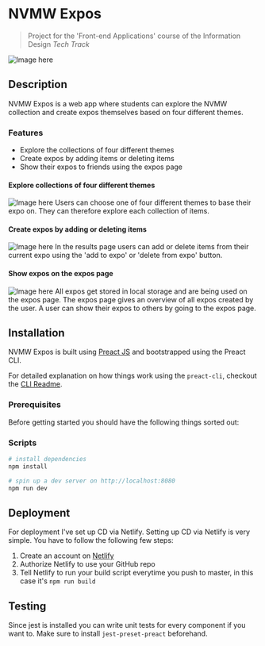 # NVMW Expos
> Project for the 'Front-end Applications' course of the Information Design *Tech Track*

![Image here]()

## Description
NVMW Expos is a web app where students can explore the NVMW collection and create expos themselves based on four different themes. 

### Features
* Explore the collections of four different themes
* Create expos by adding items or deleting items
* Show their expos to friends using the expos page

#### Explore collections of four different themes
![Image here]()
Users can choose one of four different themes to base their expo on. They can therefore explore each collection of items.

#### Create expos by adding or deleting items
![Image here]()
In the results page users can add or delete items from their current expo using the 'add to expo' or 'delete from expo' button.

#### Show expos on the expos page
![Image here]()
All expos get stored in local storage and are being used on the expos page. The expos page gives an overview of all expos created by the user. A user can show their expos to others by going to the expos page.

## Installation
NVMW Expos is built using [Preact JS]() and bootstrapped using the Preact CLI.

For detailed explanation on how things work using the `preact-cli`, checkout the [CLI Readme](https://github.com/developit/preact-cli/blob/master/README.md).

### Prerequisites
Before getting started you should have the following things sorted out:

### Scripts
``` bash
# install dependencies
npm install

# spin up a dev server on http://localhost:8080
npm run dev
```

## Deployment
For deployment I've set up CD via Netlify. Setting up CD via Netlify is very simple. You have to follow the following few steps:
1. Create an account on [Netlify]()
2. Authorize Netlify to use your GitHub repo
3. Tell Netlify to run your build script everytime you push to master, in this case it's `npm run build`

## Testing
Since jest is installed you can write unit tests for every component if you want to. Make sure to install `jest-preset-preact` beforehand.
